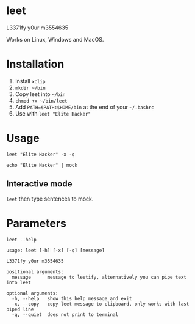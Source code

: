 # leet
L3371fy y0ur m3554635

Works on Linux, Windows and MacOS.

# Installation

1. Install `xclip`
2. `mkdir ~/bin`
3. Copy leet into `~/bin`
4. `chmod +x ~/bin/leet`
5. Add `PATH=$PATH:$HOME/bin` at the end of your `~/.bashrc`
6. Use with `leet "Elite Hacker"`

# Usage
`leet "Elite Hacker" -x -q`

`echo "Elite Hacker" | mock`

## Interactive mode
`leet` then type sentences to mock.

# Parameters
`leet --help`
```
usage: leet [-h] [-x] [-q] [message]

L3371fy y0ur m3554635

positional arguments:
  message      message to leetify, alternatively you can pipe text into leet

optional arguments:
  -h, --help   show this help message and exit
  -x, --copy   copy leet message to clipboard, only works with last piped line
  -q, --quiet  does not print to terminal
```

